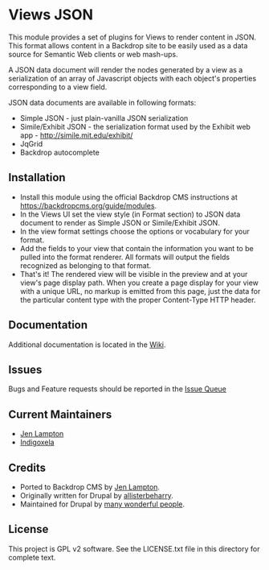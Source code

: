 # Views JSON

This module provides a set of plugins for Views to render content in JSON. This
format allows content in a Backdrop site to be easily used as a data source for
Semantic Web clients or web mash-ups.

A JSON data document will render the nodes generated by a view as a
serialization of an array of Javascript objects with each object's properties
corresponding to a view field.

JSON data documents are available in following formats:

- Simple JSON - just plain-vanilla JSON serialization
- Simile/Exhibit JSON - the serialization format used by the Exhibit web
  app - http://simile.mit.edu/exhibit/
- JqGrid
- Backdrop autocomplete

## Installation

- Install this module using the official Backdrop CMS instructions at
  https://backdropcms.org/guide/modules.
- In the Views UI set the view style (in Format section) to JSON data document
  to render as Simple JSON or Simile/Exhibit JSON.
- In the view format settings choose the options or vocabulary for your format.
- Add the fields to your view that contain the information you want to be
  pulled into the format renderer. All formats will output the fields
  recognized as belonging to that format.
- That's it! The rendered view will be visible in the preview and at your
  view's page display path. When you create a page display for your view with
  a unique URL, no markup is emitted from this page, just the data for the
  particular content type with the proper Content-Type HTTP header.

## Documentation

Additional documentation is located in the
 [Wiki](https://github.com/backdrop-contrib/views_json/wiki/Documentation).

## Issues

Bugs and Feature requests should be reported in the
 [Issue Queue](https://github.com/backdrop-contrib/views_json/issues.)

## Current Maintainers

- [Jen Lampton](https://github.com/jenlampton)
- [Indigoxela](https://github.com/indigoxela)

## Credits

- Ported to Backdrop CMS by [Jen Lampton](https://github.com/jenlampton).
- Originally written for Drupal by [allisterbeharry](https://www.drupal.org/user/116802).
- Maintained for Drupal by [many wonderful people](https://www.drupal.org/node/260895/committers).

## License

This project is GPL v2 software. See the LICENSE.txt file in this directory for
 complete text.
